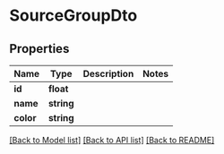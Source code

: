 # SourceGroupDto

## Properties
Name | Type | Description | Notes
------------ | ------------- | ------------- | -------------
**id** | **float** |  | 
**name** | **string** |  | 
**color** | **string** |  | 

[[Back to Model list]](../README.md#documentation-for-models) [[Back to API list]](../README.md#documentation-for-api-endpoints) [[Back to README]](../README.md)


